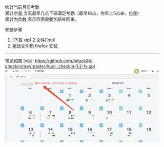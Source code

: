 统计当前月份考勤  
累计余量,当天最早几点下班满足考勤（最早18点，你早上5点来，也是）  
累计为负数,表示后面需要加班补回来。

安装步骤
1. [下载 xip1.2 文件][xip]
2. 拖动文件到 firefox 安装. 


--- 
预览如图
[xip]: https://github.com/vitock/hl-checkin/raw/master/huoli_checkin-1.2-fx.xpi
![](./WX20210928-161729@2x.png)